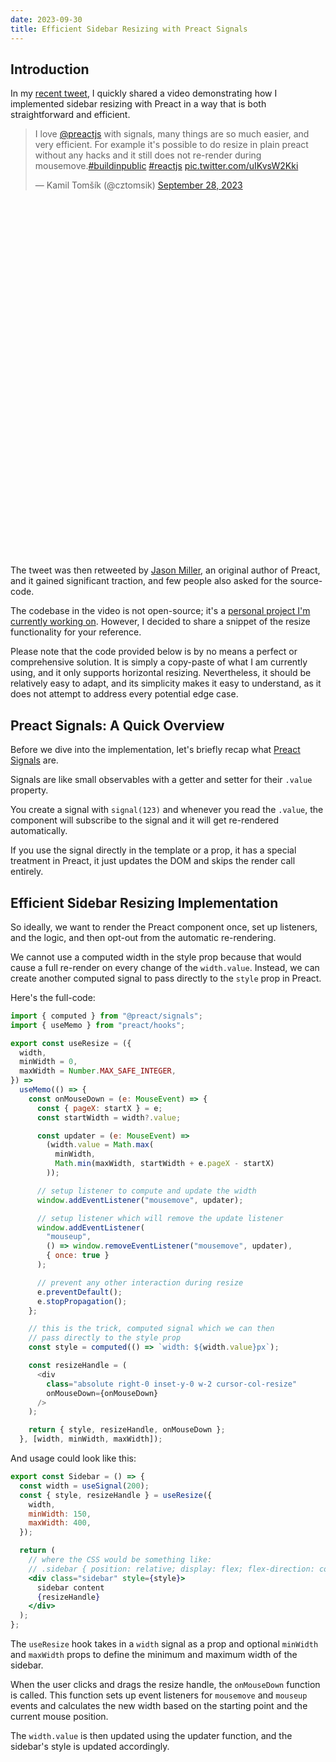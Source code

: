 ```yaml
---
date: 2023-09-30
title: Efficient Sidebar Resizing with Preact Signals
---
```


## Introduction

In my [recent tweet](https://twitter.com/cztomsik/status/1707462107510280459),
I quickly shared a video demonstrating how I implemented sidebar resizing with
Preact in a way that is both straightforward and efficient.

<div style="min-height: 684px">
<blockquote class="twitter-tweet"><p lang="en" dir="ltr">I love <a href="https://twitter.com/preactjs?ref_src=twsrc%5Etfw">@preactjs</a> with signals, many things are so much easier, and very efficient. For example it&#39;s possible to do resize in plain preact without any hacks and it still does not re-render during mousemove.<a href="https://twitter.com/hashtag/buildinpublic?src=hash&amp;ref_src=twsrc%5Etfw">#buildinpublic</a> <a href="https://twitter.com/hashtag/reactjs?src=hash&amp;ref_src=twsrc%5Etfw">#reactjs</a> <a href="https://t.co/uIKvsW2Kki">pic.twitter.com/uIKvsW2Kki</a></p>&mdash; Kamil Tomšík (@cztomsik) <a href="https://twitter.com/cztomsik/status/1707462107510280459?ref_src=twsrc%5Etfw">September 28, 2023</a></blockquote>
</div>

The tweet was then retweeted by [Jason Miller](https://twitter.com/_developit),
an original author of Preact, and it gained significant traction, and few people
also asked for the source-code.

The codebase in the video is not open-source; it's a [personal project I'm
currently working on](https://www.avapls.com). However, I decided to share a
snippet of the resize functionality for your reference.

Please note that the code provided below is by no means a perfect or
comprehensive solution. It is simply a copy-paste of what I am currently using,
and it only supports horizontal resizing. Nevertheless, it should be relatively
easy to adapt, and its simplicity makes it easy to understand, as it does not
attempt to address every potential edge case.

## Preact Signals: A Quick Overview

Before we dive into the implementation, let's briefly recap what [Preact Signals](https://preactjs.com/guide/v10/signals/) are.

Signals are like small observables with a getter and setter for their
`.value` property.

You create a signal with `signal(123)` and whenever you read the `.value`, the component will subscribe to the signal and it will get re-rendered automatically.

If you use the signal directly in the template or a prop, it has a special
treatment in Preact, it just updates the DOM and skips the render call entirely.

## Efficient Sidebar Resizing Implementation

So ideally, we want to render the Preact component once, set up listeners, and the logic,
and then opt-out from the automatic re-rendering.

We cannot use a computed width in the style prop because that would cause a full
re-render on every change of the `width.value`. Instead, we can create another
computed signal to pass directly to the `style` prop in Preact.

Here's the full-code:

```js
import { computed } from "@preact/signals";
import { useMemo } from "preact/hooks";

export const useResize = ({
  width,
  minWidth = 0,
  maxWidth = Number.MAX_SAFE_INTEGER,
}) =>
  useMemo(() => {
    const onMouseDown = (e: MouseEvent) => {
      const { pageX: startX } = e;
      const startWidth = width?.value;

      const updater = (e: MouseEvent) =>
        (width.value = Math.max(
          minWidth,
          Math.min(maxWidth, startWidth + e.pageX - startX)
        ));

      // setup listener to compute and update the width
      window.addEventListener("mousemove", updater);

      // setup listener which will remove the update listener
      window.addEventListener(
        "mouseup",
        () => window.removeEventListener("mousemove", updater),
        { once: true }
      );

      // prevent any other interaction during resize
      e.preventDefault();
      e.stopPropagation();
    };

    // this is the trick, computed signal which we can then
    // pass directly to the style prop
    const style = computed(() => `width: ${width.value}px`);

    const resizeHandle = (
      <div
        class="absolute right-0 inset-y-0 w-2 cursor-col-resize"
        onMouseDown={onMouseDown}
      />
    );

    return { style, resizeHandle, onMouseDown };
  }, [width, minWidth, maxWidth]);
```

And usage could look like this:

```jsx
export const Sidebar = () => {
  const width = useSignal(200);
  const { style, resizeHandle } = useResize({
    width,
    minWidth: 150,
    maxWidth: 400,
  });

  return (
    // where the CSS would be something like:
    // .sidebar { position: relative; display: flex; flex-direction: column }
    <div class="sidebar" style={style}>
      sidebar content
      {resizeHandle}
    </div>
  );
};
```

The `useResize` hook takes in a `width` signal as a prop and optional `minWidth`
and `maxWidth` props to define the minimum and maximum width of the sidebar.

When the user clicks and drags the resize handle, the `onMouseDown` function is
called. This function sets up event listeners for `mousemove` and `mouseup`
events and calculates the new width based on the starting point and the current
mouse position.

The `width.value` is then updated using the updater function, and the sidebar's
style is updated accordingly.
